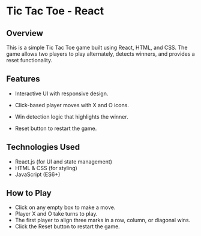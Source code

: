 # Tic Tac Toe - React

## Overview

This is a simple Tic Tac Toe game built using React, HTML, and CSS. The game allows two players to play alternately, detects winners, and provides a reset functionality.

## Features

- Interactive UI with responsive design.

- Click-based player moves with X and O icons.

- Win detection logic that highlights the winner.

- Reset button to restart the game.

## Technologies Used

- React.js (for UI and state management)
- HTML & CSS (for styling)
- JavaScript (ES6+)

## How to Play

- Click on any empty box to make a move.
- Player X and O take turns to play.
- The first player to align three marks in a row, column, or diagonal wins.
- Click the Reset button to restart the game.
